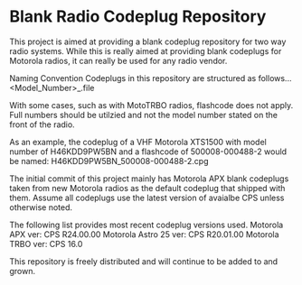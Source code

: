 # Blank Radio Codeplug Repository

This project is aimed at providing a blank codeplug repository for two way radio systems. While this is really aimed at providing blank codeplugs for Motorola radios, it can really be used for any radio vendor.

Naming Convention
Codeplugs in this repository are structured as follows...
<Model_Number>_<flashcode>.file

With some cases, such as with MotoTRBO radios, flashcode does not apply. Full numbers should be utilzied and not the model number stated on the front of the radio.

As an example, the codeplug of a VHF Motorola XTS1500 with model number of H46KDD9PW5BN and a flashcode of 500008-000488-2 would be named:
H46KDD9PW5BN_500008-000488-2.cpg

The initial commit of this project mainly has Motorola APX blank codeplugs taken from new Motorola radios as the default codeplug that shipped with them. Assume all codeplugs use the latest version of avaialbe CPS unless otherwise noted.

The following list provides most recent codeplug versions used.
Motorola APX ver: CPS R24.00.00
Motorola Astro 25 ver: CPS R20.01.00
Motorola TRBO ver: CPS 16.0

This repository is freely distributed and will continue to be added to and grown.

